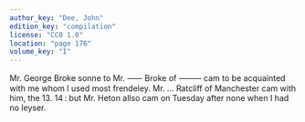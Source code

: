 ```yaml
---
author_key: "Dee, John"
edition_key: "compilation"
license: "CC0 1.0"
location: "page 176"
volume_key: "I"
---
```

Mr. George Broke sonne to Mr. ⸺ Broke of ⸻ cam to be acquainted with me whom I
used most frendeley. Mr. … Ratcliff of Manchester cam with him, the 13. 14 :
but Mr. Heton allso cam on Tuesday after none when I had no leyser.
